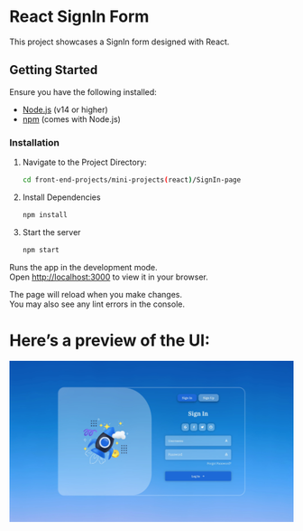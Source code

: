 # React SignIn Form

This project showcases a SignIn form designed with React.



## Getting Started

Ensure you have the following installed:
- [Node.js](https://nodejs.org/) (v14 or higher)
- [npm](https://www.npmjs.com/) (comes with Node.js)


### Installation

1. Navigate to the Project Directory:

    ```bash
    cd front-end-projects/mini-projects(react)/SignIn-page

2. Install Dependencies

    ```bash
    npm install

3. Start the server

    ```bash
    npm start

Runs the app in the development mode.\
Open [http://localhost:3000](http://localhost:3000) to view it in your browser.

The page will reload when you make changes.\
You may also see any lint errors in the console.


# Here’s a preview of the UI:

![Signup Form UI](preview/form.jpg)
